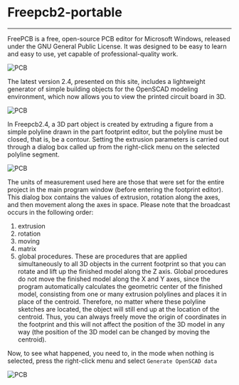# Freepcb2-portable

*** 


FreePCB is a free, open-source PCB editor for Microsoft Windows, released under the GNU General Public License. It was designed to be easy to learn and easy to use, yet capable of professional-quality work.

![PCB](https://github.com/Duxah/FreePCB-2/blob/master/pictures/Driver.png)

The latest version 2.4, presented on this site, includes a lightweight generator of simple building objects for the OpenSCAD modeling environment, which now allows you to view the printed circuit board in 3D.

![PCB](https://github.com/Duxah/FreePCB-2/blob/master/pictures/3D.png)

In Freepcb2.4, a 3D part object is created by extruding a figure from a simple polyline drawn in the part footprint editor, but the polyline must be closed, that is, be a contour. Setting the extrusion parameters is carried out through a dialog box called up from the right-click menu on the selected polyline segment.

![PCB](https://github.com/Duxah/FreePCB-2/blob/master/pictures/scad_dlg.png)

The units of measurement used here are those that were set for the entire project in the main program window (before entering the footprint editor). This dialog box contains the values ​​of extrusion, rotation along the axes, and then movement along the axes in space. Please note that the broadcast occurs in the following order:

1) extrusion
2) rotation
3) moving
4) matrix
5) global procedures. These are procedures that are applied simultaneously to all 3D objects in the current footprint so that you can rotate and lift up the finished model along the Z axis. Global procedures do not move the finished model along the X and Y axes, since the program automatically calculates the geometric center of the finished model, consisting from one or many extrusion polylines and places it in place of the centroid. Therefore, no matter where these polyline sketches are located, the object will still end up at the location of the centroid. Thus, you can always freely move the origin of coordinates in the footprint and this will not affect the position of the 3D model in any way (the position of the 3D model can be changed by moving the centroid).

Now, to see what happened, you need to, in the mode when nothing is selected, press the right-click menu and select `Generate OpenSCAD data`

![PCB](https://github.com/Duxah/FreePCB-2/blob/master/pictures/scad_1.png)
